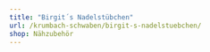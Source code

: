 ```yaml
---
title: "Birgit´s Nadelstübchen"
url: /krumbach-schwaben/birgit-s-nadelstuebchen/
shop: Nähzubehör
---
```

